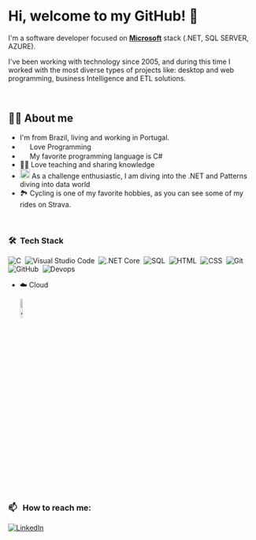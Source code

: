 # Hi, welcome to my GitHub! 👋

<p>I'm a software developer focused on  <strong><a href="https://microsoft.com/">Microsoft</a></strong> stack (.NET, SQL SERVER, AZURE).

I've been working with technology since 2005, and during this time I worked with the most diverse types of projects like: desktop and web programming, business Intelligence and ETL solutions. 

<br>

## 👩‍💻 About me
* I'm from Brazil, living and working in Portugal.
* <img width="16" src="https://about.gitlab.com/images/blogimages/GitLab-Dev.png" alt="" /> Love Programming
* <img width="16" src="https://cdn3.iconfinder.com/data/icons/logos-and-brands-adobe/512/267_Python-512.png" alt="" /> My favorite programming language is C#
* 👩‍🏫 Love teaching and sharing knowledge
* <img width="20" src="https://cdn0.iconfinder.com/data/icons/infographic-orchid-vol-1/256/Histogram-512.png" alt="" /> As a challenge enthusiastic, I am diving into the .NET and Patterns diving into data world
* 🏞️ Cycling is one of my favorite hobbies, as you can see some of my rides on Strava.

<br>

### 🛠 &nbsp;Tech Stack

![C](https://img.shields.io/badge/-C%23%20-05122A?style=flat&logo=c-sharp)&nbsp;
![Visual Studio Code](https://img.shields.io/badge/-Visual%20Studio%20Code-05122A?style=flat&logo=visual-studio-code&logoColor=007ACC)&nbsp;
![.NET Core](https://img.shields.io/badge/-.NET-05122A?style=flat&logo=.net&logoColor=007ACC)&nbsp;
![SQL](https://img.shields.io/badge/-SQL%20SERVER-05122A?style=flat&logo=Microsoft%20SQL%20Server&logoColor=white)&nbsp;
![HTML](https://img.shields.io/badge/-HTML-05122A?style=flat&logo=HTML5)&nbsp;
![CSS](https://img.shields.io/badge/-CSS-05122A?style=flat&logo=CSS3&logoColor=1572B6)&nbsp;
![Git](https://img.shields.io/badge/-Git-05122A?style=flat&logo=git)&nbsp;
![GitHub](https://img.shields.io/badge/-GitHub-05122A?style=flat&logo=github)&nbsp;
![Devops](https://img.shields.io/badge/-Azure%20DevOps-05122A?style=flat&logo=Azure%20DevOps&logoColor=white)&nbsp;

- ☁️ Cloud
      
    <img src="https://www.neudesic.com/wp-content/uploads/Microsoft_Azure.png" alt="Azure"
    title="Azure" width="10%" />

### 📫 &nbsp; How to reach me:


<a href="https://www.linkedin.com/in/fabriciodribeiropt/"><img alt="LinkedIn" src="https://img.shields.io/badge/linkedin%20-%230077B5.svg?&style=flat&logo=linkedin&logoColor=white"/></a> &nbsp;

<!--
**fabriciodribeiro/fabriciodribeiro** is a ✨ _special_ ✨ repository because its `README.md` (this file) appears on your GitHub profile.

Here are some ideas to get you started:

- 🔭 I’m currently working on ...
- 🌱 I’m currently learning ...
- 👯 I’m looking to collaborate on ...
- 🤔 I’m looking for help with ...
- 💬 Ask me about ...
- 📫 How to reach me: ...
- 😄 Pronouns: ...
- ⚡ Fun fact: ...
-->

